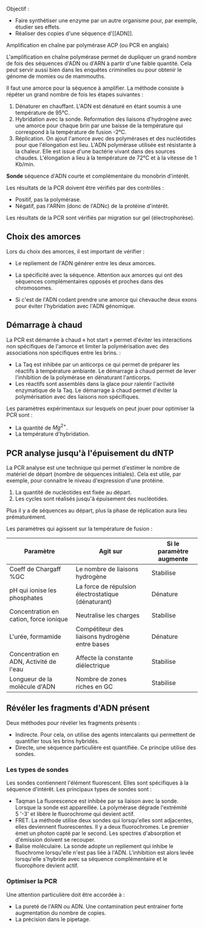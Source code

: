 Objectif :

* Faire synthétiser une enzyme par un autre organisme pour, par exemple, étudier ses effets.
* Réaliser des copies d'une séquence d'[[ADN]].

Amplification en chaîne par polymérase ACP (ou PCR en anglais)

L'amplification en chaîne polymérase permet de dupliquer un grand nombre de fois des séquences d'ADN ou d'ARN à partir d'une faible quantité. Cela peut servir aussi bien dans les enquêtes criminelles ou pour obtenir le génome de momies ou de mammouths.

Il faut une amorce pour la séquence à amplifier. La méthode consiste à répéter un grand nombre de fois les étapes suivantes :

1. Dénaturer en chauffant. L'ADN est dénaturé en étant soumis à une température de 95°C.
2. Hybridation avec la sonde. Reformation des liaisons d'hydrogène avec une amorce pour chaque brin par une baisse de la température qui correspond à la température de fusion -2°C.
3. Réplication. On ajout l'amorce avec des polymérases et des nucléotides pour que l'élongation est lieu. L'ADN polymérase utilisée est résistante à la chaleur. Elle est issue d'une bactérie vivant dans des sources chaudes. L'élongation a lieu à la température de 72°C et à la vitesse de 1 Kb/min.

__Sonde__ séquence d'ADN courte et complémentaire du monobrin d'intérêt.

Les résultats de la PCR doivent être vérifiés par des contrôles :

* Positif, pas la polymérase.
* Négatif, pas l'ARNm (donc de l'ADNc) de la protéine d'intérêt.

Les résultats de la PCR sont vérifiés par migration sur gel (électrophorèse).
## Choix des amorces

Lors du choix des amorces, il est important de vérifier :

* Le repliement de l'ADN générer entre les deux amorces.
* La spécificité avec la séquence. Attention aux amorces qui ont des séquences complémentaires opposés et proches dans des chromosomes.

* Si c'est de l'ADN codant prendre une amorce qui chevauche deux exons pour éviter l'hybridation avec l'ADN génomique.
## Démarrage à chaud

La PCR est démarrée à chaud « hot start » permet d'éviter les interactions non spécifiques de l'amorce et limiter la polymérisation avec des associations non spécifiques entre les brins. :

* La Taq est inhibée par un anticorps ce qui permet de préparer les réactifs à température ambiante. Le démarrage à chaud permet de lever l'inhibition de la polymérase en dénaturant l'anticorps.
* Les réactifs sont assemblés dans la glace pour ralentir l'activité enzymatique de la Taq. Le démarrage à chaud permet d'éviter la polymérisation avec des liaisons non spécifiques.

Les paramètres expérimentaux sur lesquels on peut jouer pour optimiser la PCR sont :

* La quantité de $Mg^{2+}$.
* La température d'hybridation.
## PCR analyse jusqu'à l'épuisement du dNTP

La PCR analyse est une technique qui permet d'estimer le nombre de matériel de départ (nombre de séquences initiales). Cela est utile, par exemple, pour connaitre le niveau d'expression d'une protéine.

1. La quantité de nucléotides est fixée au départ.
2. Les cycles sont réalisés jusqu'à épuisement des nucléotides.

Plus il y a de séquences au départ, plus la phase de réplication aura lieu prématurément.

Les paramètres qui agissent sur la température de fusion :

| Paramètre                                | Agit sur                                           | Si le paramètre augmente |
|-------------------------|-----------------------------|------------------|
| Coeff de Chargaff %GC                    | Le nombre de liaisons hydrogène                    | Stabilise                |
| pH qui ionise les phosphates             | La force de répulsion électrostatique (dénaturant) | Dénature                 |
| Concentration en cation, force ionique   | Neutralise les charges                             | Stabilise                |
| L'urée, formamide                        | Compétiteur des liaisons hydrogène entre bases     | Dénature                 |
| Concentration en ADN, Activité de l\'eau | Affecte la constante diélectrique                  | Stabilise                |
| Longueur de la molécule d\'ADN           | Nombre de zones riches en GC                       | Stabilise                |

## Révéler les fragments d'ADN présent

Deux méthodes pour révéler les fragments présents :

* Indirecte. Pour cela, on utilise des agents intercalants qui permettent de quantifier tous les brins hybridés.
* Directe, une séquence particulière est quantifiée. Ce principe utilise des sondes.
### Les types de sondes

Les sondes contiennent l'élément fluorescent. Elles sont spécifiques à la séquence d'intérêt. Les principaux types de sondes sont :

* Taqman La fluorescence est inhibée par sa liaison avec la sonde. Lorsque la sonde est appareillée. La polymérase dégrade l'extrémité 5 '-3' et libère le fluorochrome qui devient actif.
* FRET. La méthode utilise deux sondes qui lorsqu'elles sont adjacentes, elles deviennent fluorescentes. Il y a deux fluorochromes. Le premier émet un photon capté par le second. Les spectres d'absorption et d'émission doivent se recouper.
* Balise moléculaire. La sonde adopte un repliement qui inhibe le fluochrome lorsqu'elle n'est pas liée à l'ADN. L'inhibition est alors levée lorsqu'elle s'hybride avec sa séquence complémentaire et le fluorophore devient actif.
### Optimiser la PCR

Une attention particulière doit être accordée à :

* La pureté de l'ARN ou ADN. Une contamination peut entrainer forte augmentation du nombre de copies.
* La précision dans le pipetage.
